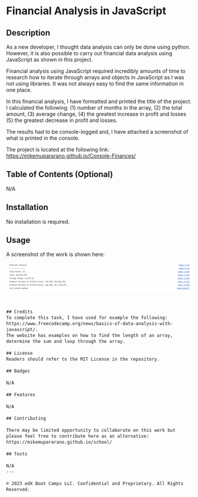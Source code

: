 # Financial Analysis in JavaScript
## Description 

As a new developer, I thought data analysis can only be done using python. However, it is also possible to carry out financial data analysis using JavaScript as shown in this project.

Financial analysis using JavaScript required incredibly amounts of time to research how to iterate through arrays and objects in JavaScript as I was not using libraries. It was not always easy to find the same information in one place.

In this financial analysis, I have formatted and printed the title of the project. I calculated the following:
(1) number of months in the array,
(2) the total amount,
(3) average change,
(4) the greatest increase in profit and losses
(5) the greatest decrease in profit and losses.

The results had to be console-logged and, I have attached a screenshot of what is printed in the console.

The project is located at the following link:
https://mikemupararano.github.io/Console-Finances/


## Table of Contents (Optional)
N/A

## Installation

No installation is required.

## Usage 
A screenshot of the work is shown here:

![A screenshot of the project is here:](./assets/images/screenshot-of-financial-analysis.png)
```


## Credits
To complete this task, I have used for example the following:
https://www.freecodecamp.org/news/basics-of-data-analysis-with-javascript/.
The website has examples on how to find the length of an array, determine the sum and loop through the array. 

## License
Readers should refer to the MIT License in the repository.

## Badges

N/A

## Features

N/A

## Contributing

There may be limited opportunity to collaborate on this work but please feel free to contribute here as an alternative:
https://mikemupararano.github.io/school/

## Tests

N/A
---

© 2023 edX Boot Camps LLC. Confidential and Proprietary. All Rights Reserved.
